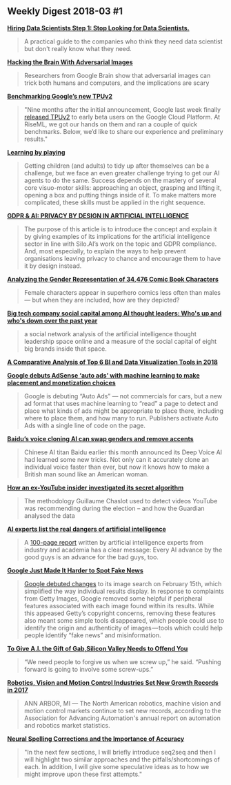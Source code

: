 ## Weekly Digest 2018-03 \#1

**[Hiring Data Scientists Step 1: Stop Looking for Data Scientists.](https://towardsdatascience.com/hiring-data-scientists-step-1-stop-looking-for-data-scientists-9eb282a0f96b)**
> A practical guide to the companies who think they need data scientist but don't really know what they need.

**[Hacking the Brain With Adversarial Images](https://spectrum.ieee.org/the-human-os/robotics/artificial-intelligence/hacking-the-brain-with-adversarial-images)**
> Researchers from Google Brain show that adversarial images can trick both humans and computers, and the implications are scary

**[Benchmarking Google’s new TPUv2](https://blog.riseml.com/benchmarking-googles-new-tpuv2-121c03b71384)**
> "Nine months after the initial announcement, Google last week finally [released TPUv2](https://cloudplatform.googleblog.com/2018/02/Cloud-TPU-machine-learning-accelerators-now-available-in-beta.html) to early beta users on the Google Cloud Platform. At RiseML, we got our hands on them and ran a couple of quick benchmarks. Below, we’d like to share our experience and preliminary results."

**[Learning by playing](https://deepmind.com/blog/learning-playing/)**
> Getting children (and adults) to tidy up after themselves can be a challenge, but we face an even greater challenge trying to get our AI agents to do the same. Success depends on the mastery of several core visuo-motor skills: approaching an object, grasping and lifting it, opening a box and putting things inside of it. To make matters more complicated, these skills must be applied in the right sequence.

**[GDPR & AI: PRIVACY BY DESIGN IN ARTIFICIAL INTELLIGENCE](https://silo.ai/gdpr-and-ai/)**
> The purpose of this article is to introduce the concept and explain it by giving examples of its implications for the artificial intelligence sector in line with Silo.AI’s work on the topic and GDPR compliance. And, most especially, to explain the ways to help prevent organisations leaving privacy to chance and encourage them to have it by design instead.

**[Analyzing the Gender Representation of 34,476 Comic Book Characters](https://pudding.cool/2017/07/comics/)**
> Female characters appear in superhero comics less often than males — but when they are included, how are they depicted?

**[Big tech company social capital among AI thought leaders: Who's up and who's down over the past year](https://www.linkedin.com/pulse/big-tech-company-social-capital-among-ai-thought-whos-kirkpatrick/)**
> a social network analysis of the artificial intelligence thought leadership space online and a measure of the social capital of eight big brands inside that space. 

**[A Comparative Analysis of Top 6 BI and Data Visualization Tools in 2018](https://activewizards.com/blog/a-comparative-analysis-of-top-6-bi-and-data-visualization-tools-in-2018/)**

**[Google debuts AdSense ‘auto ads’ with machine learning to make placement and monetization choices](https://techcrunch.com/2018/02/21/google-debuts-adsense-auto-ads-with-machine-learning-to-make-placement-and-monetization-choices/?utm_source=ActiveCampaign&utm_medium=email&utm_content=Issue+82%3A+Google+s+Auto+Ads%2C+YouTube+s+secret+algorithm%2C+Inside+the+Alexa+Prize%2C+AI+insurance+to+reduce+gun+violence&utm_campaign=Weekly+Newsletter+02+28+2018+Issue+82)**
> Google is debuting “Auto Ads” — not commercials for cars, but a new ad format that uses machine learning to “read” a page to detect and place what kinds of ads might be appropriate to place there, including where to place them, and how many to run. Publishers activate Auto Ads with a single line of code on the page.

**[Baidu’s voice cloning AI can swap genders and remove accents](https://thenextweb.com/artificial-intelligence/2018/02/26/baidus-ai-can-clone-your-voice-and-give-it-a-different-gender-or-accent/)**
> Chinese AI titan Baidu earlier this month announced its Deep Voice AI had learned some new tricks. Not only can it accurately clone an individual voice faster than ever, but now it knows how to make a British man sound like an American woman.

**[How an ex-YouTube insider investigated its secret algorithm](https://www.theguardian.com/technology/2018/feb/02/youtube-algorithm-election-clinton-trump-guillaume-chaslot)**
> The methodology Guillaume Chaslot used to detect videos YouTube was recommending during the election – and how the Guardian analysed the data

**[AI experts list the real dangers of artificial intelligence](https://qz.com/1213524/ai-experts-list-the-real-dangers-of-artificial-intelligence/)**
> A [100-page report](https://maliciousaireport.com/) written by artificial intelligence experts from industry and academia has a clear message: Every AI advance by the good guys is an advance for the bad guys, too.

**[Google Just Made It Harder to Spot Fake News](https://medium.com/s/story/google-just-made-it-harder-to-spot-fake-news-39a1ecff4c40)**
> [Google debuted changes](http://www.bbc.com/news/technology-43085053) to its image search on February 15th, which simplified the way individual results display. In response to complaints from Getty Images, Google removed some helpful if peripheral features associated with each image found within its results. While this appeased Getty’s copyright concerns, removing these features also meant some simple tools disappeared, which people could use to identify the origin and authenticity of images — tools which could help people identify “fake news” and misinformation.

**[To Give A.I. the Gift of Gab,Silicon Valley Needs to Offend You](https://www.nytimes.com/interactive/2018/02/21/technology/conversational-bots.html)**
> “We need people to forgive us when we screw up,” he said. “Pushing forward is going to involve some screw-ups.”

**[Robotics, Vision and Motion Control Industries Set New Growth Records in 2017](https://www.qualitymag.com/articles/94571-robotics-vision-and-motion-control-industries-set-new-growth-records-in-2017)**
> ANN ARBOR, MI — The North American robotics, machine vision and motion control markets continue to set new records, according to the Association for Advancing Automation's annual report on automation and robotics market statistics.

**[Neural Spelling Corrections and the Importance of Accuracy](https://medium.com/scribd-data-science-engineering/neural-spelling-corrections-and-the-importance-of-accuracy-977c0063d20f)**
> "In the next few sections, I will briefly introduce seq2seq and then I will highlight two similar approaches and the pitfalls/shortcomings of each. In addition, I will give some speculative ideas as to how we might improve upon these first attempts."
